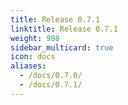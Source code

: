 ```yaml
---
title: Release 0.7.1
linktitle: Release 0.7.1
weight: 988
sidebar_multicard: true
icon: docs
aliases:
  - /docs/0.7.0/
  - /docs/0.7.1/
---
```

